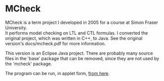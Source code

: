 MCheck
================

MCheck is a term project I developed in 2005 for a course at Simon Fraser University.  
It performs model checking on LTL and CTL formulas.
I converted the original project, which was written in C++, to Java.
See the original version's docs/mcheck.pdf for more information.

This version is an Eclipse Java project.
There are probably many source files in the 'base' package that can be removed, since
they are not used by the 'mcheck' package.

The program can be run, in applet form, [from here](http://www.cs.ubc.ca/~jpsember/mcheck.html).

